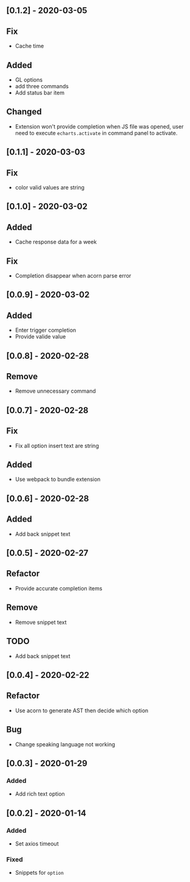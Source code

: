 ## [0.1.2] - 2020-03-05
## Fix
- Cache time

## Added
- GL options
- add three commands
- Add status bar item

## Changed
- Extension won't provide completion when JS file was opened, user need to execute `echarts.activate` in command panel to activate.

## [0.1.1] - 2020-03-03
## Fix
- color valid values are string

## [0.1.0] - 2020-03-02
## Added
- Cache response data for a week

## Fix
- Completion disappear when acorn parse error

## [0.0.9] - 2020-03-02
## Added
- Enter trigger completion
- Provide valide value

## [0.0.8] - 2020-02-28
## Remove
- Remove unnecessary command

## [0.0.7] - 2020-02-28
## Fix
- Fix all option insert text are string

## Added
- Use webpack to bundle extension

## [0.0.6] - 2020-02-28
## Added
- Add back snippet text

## [0.0.5] - 2020-02-27
## Refactor
- Provide accurate completion items

## Remove
- Remove snippet text

## TODO
- Add back snippet text

## [0.0.4] - 2020-02-22
## Refactor
- Use acorn to generate AST then decide which option

## Bug
- Change speaking language not working

## [0.0.3] - 2020-01-29
### Added
- Add rich text option

## [0.0.2] - 2020-01-14
### Added
- Set axios timeout

### Fixed
- Snippets for `option`







